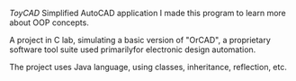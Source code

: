 *ToyCAD*
Simplified AutoCAD application I made this program to learn more about OOP concepts. 


A project in C lab, simulating a basic version of "OrCAD",
a proprietary software tool suite used primarilyfor electronic design automation.

The project uses Java language, using classes, inheritance, reflection, etc.
